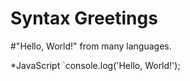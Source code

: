 # Syntax Greetings
#"Hello, World!" from many languages.

*JavaScript
`console.log('Hello, World!');
